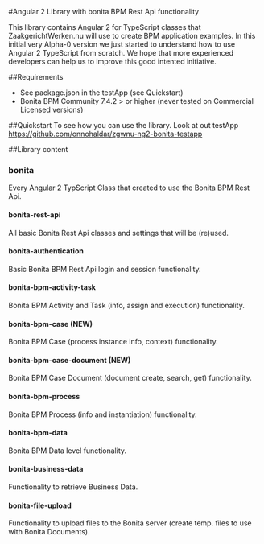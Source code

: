 #Angular 2 Library with bonita BPM Rest Api functionality

This library contains Angular 2 for TypeScript classes that ZaakgerichtWerken.nu will use to create BPM application examples. 
In this initial very Alpha-0 version we just started to understand how to use Angular 2 TypeScript from scratch. We hope that more
experienced developers can help us to improve this good intented initiative.

##Requirements
* See package.json in the testApp (see Quickstart)
* Bonita BPM Community 7.4.2 > or higher (never tested on Commercial Licensed versions)

##Quickstart
To see how you can use the library. Look at out testApp https://github.com/onnohaldar/zgwnu-ng2-bonita-testapp

##Library content
### bonita
Every Angular 2 TypScript Class that created to use the Bonita BPM Rest Api. 
#### bonita-rest-api
All basic Bonita Rest Api classes and settings that will be (re)used.
#### bonita-authentication
Basic Bonita BPM Rest Api login and session functionality.
#### bonita-bpm-activity-task
Bonita BPM Activity and Task (info, assign and execution) functionality.
#### bonita-bpm-case (NEW)
Bonita BPM Case (process instance info, context) functionality.
#### bonita-bpm-case-document (NEW)
Bonita BPM Case Document (document create, search, get) functionality.
#### bonita-bpm-process
Bonita BPM Process (info and instantiation) functionality.
#### bonita-bpm-data
Bonita BPM Data level functionality.
#### bonita-business-data
Functionality to retrieve Business Data.
#### bonita-file-upload
Functionality to upload files to the Bonita server (create temp. files to use with Bonita Documents).
